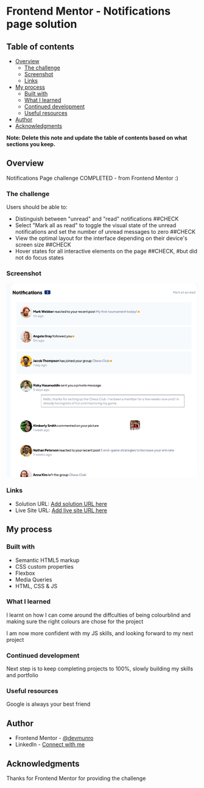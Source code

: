 # Frontend Mentor - Notifications page solution

## Table of contents

- [Overview](#overview)
  - [The challenge](#the-challenge)
  - [Screenshot](#screenshot)
  - [Links](#links)
- [My process](#my-process)
  - [Built with](#built-with)
  - [What I learned](#what-i-learned)
  - [Continued development](#continued-development)
  - [Useful resources](#useful-resources)
- [Author](#author)
- [Acknowledgments](#acknowledgments)

**Note: Delete this note and update the table of contents based on what sections you keep.**

## Overview

Notifications Page challenge COMPLETED - from Frontend Mentor :)

### The challenge

Users should be able to:

- Distinguish between "unread" and "read" notifications ##CHECK
- Select "Mark all as read" to toggle the visual state of the unread  notifications and set the number of unread messages to zero ##CHECK
- View the optimal layout for the interface depending on their device's screen size ##CHECK
- Hover states for all interactive elements on the page ##CHECK, #but did not do focus states

### Screenshot

![](/assets/images/Screenshot.png)


### Links

- Solution URL: [Add solution URL here](https://your-solution-url.com)
- Live Site URL: [Add live site URL here](https://your-live-site-url.com)

## My process

### Built with

- Semantic HTML5 markup
- CSS custom properties
- Flexbox
- Media Queries
- HTML, CSS & JS

### What I learned

I learnt on how I can come around the diffculties of being colourblind and making sure the right colours are chose for the project

I am now more confident with my JS skills, and looking forward to my next project


### Continued development

Next step is to keep completing projects to 100%, slowly building my skills and portfolio


### Useful resources

Google is always your best friend

## Author

- Frontend Mentor - [@devmunro](https://www.frontendmentor.io/profile/devmunro)
- LinkedIn - [Connect with me](https://www.linkedin.com/in/david-munro-30775220a/)


## Acknowledgments

Thanks for Frontend Mentor for providing the challenge
